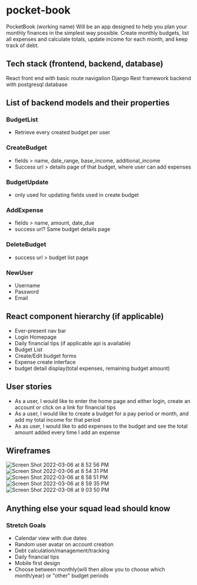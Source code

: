 # pocket-book
PocketBook (working name) Will be an app designed to help you plan your monthly finances in the simplest way possible. Create monthly budgets, list all expenses and calculate totals, update income for each month, and keep track of debt.

## Tech stack (frontend, backend, database)
React front end with basic route navigation
Django Rest framework backend with postgresql database
## List of backend models and their properties
### BudgetList
- Retrieve every created budget per user
### CreateBudget
- fields > name, date_range, base_income, additional_income
- Success url > details page of that budget, where user can add expenses
### BudgetUpdate
- only used for updating fields used in create budget
### AddExpense
- fields > name, amount, date_due
- success url? Same budget details page
### DeleteBudget
- success url > budget list page
### NewUser
- Username
- Password
- Email
## React component hierarchy (if applicable)
- Ever-present nav bar
- Login Homepage
- Daily financial tips (if applicable api is available)
- Budget List
- Create/Edit budget forms
- Expense create interface
- budget detail display(total expenses, remaining budget amount)
## User stories
- As a user, I would like to enter the home page and either login, create an account or click on a link for financial tips
- As a user, I would like to create a budget for a pay period or month, and add my total income for that period
- As as user, I would like to add expenses to the budget and see the total amount added every time I add an expense
## Wireframes
![Screen Shot 2022-03-06 at 8 52 56 PM](https://media.git.generalassemb.ly/user/40858/files/12a0f580-9d91-11ec-8ca8-b02040c1dbf4)
![Screen Shot 2022-03-06 at 8 54 31 PM](https://media.git.generalassemb.ly/user/40858/files/16cd1300-9d91-11ec-8223-b6f1d335a9cb)
![Screen Shot 2022-03-06 at 8 58 51 PM](https://media.git.generalassemb.ly/user/40858/files/1a609a00-9d91-11ec-962a-0bdff02e4bc3)
![Screen Shot 2022-03-06 at 8 59 35 PM](https://media.git.generalassemb.ly/user/40858/files/1b91c700-9d91-11ec-8f01-25ef589f21e3)
![Screen Shot 2022-03-06 at 9 03 50 PM](https://media.git.generalassemb.ly/user/40858/files/1df42100-9d91-11ec-8ffb-3515002850fc)

## Anything else your squad lead should know
### Stretch Goals
- Calendar view with due dates
- Random user avatar on account creation
- Debt calculation/management/tracking
- Daily financial tips
- Mobile first design
- Choose between monthly(will then allow you to choose which month/year) or "other" budget periods
